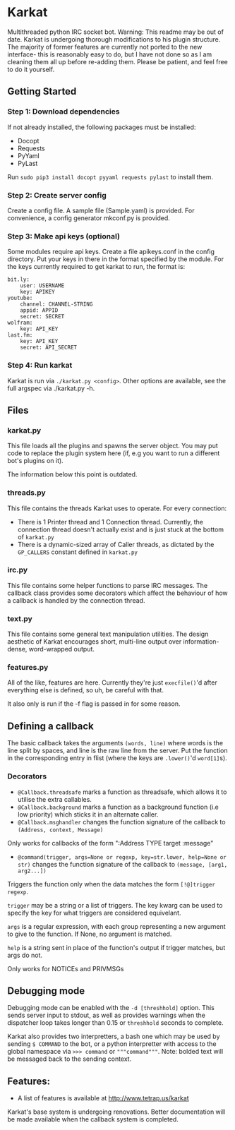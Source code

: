 # Karkat

Multithreaded python IRC socket bot.
Warning: This readme may be out of date. Karkat is undergoing thorough modifications to his plugin structure. The majority of former features are currently not ported to the new interface- this is reasonably easy to do, but I have not done so as I am cleaning them all up before re-adding them. Please be patient, and feel free to do it yourself.

## Getting Started
### Step 1: Download dependencies
If not already installed, the following packages must be installed:
- Docopt
- Requests
- PyYaml
- PyLast
 
Run ``sudo pip3 install docopt pyyaml requests pylast`` to install them.

### Step 2: Create server config
Create a config file. A sample file (Sample.yaml) is provided. For convenience, a config generator mkconf.py is provided.

### Step 3: Make api keys (optional)
Some modules require api keys. Create a file apikeys.conf in the config directory. Put your keys in there in the format specified by the module.
For the keys currently required to get karkat to run, the format is:
```
bit.ly:
    user: USERNAME
    key: APIKEY
youtube:
    channel: CHANNEL-STRING
    appid: APPID
    secret: SECRET
wolfram:
    key: API_KEY
last.fm:
    key: API_KEY
    secret: API_SECRET
```

### Step 4: Run karkat
Karkat is run via ``./karkat.py <config>``. Other options are available, see the full argspec via ./karkat.py -h.

## Files

### karkat.py

This file loads all the plugins and spawns the server object. You may put code to replace the plugin system here (if, e.g you want to run a different bot's plugins on it).

The information below this point is outdated.

### threads.py 

This file contains the threads Karkat uses to operate. For every connection:
- There is 1 Printer thread and 1 Connection thread. Currently, the connection thread doesn't actually exist and is just stuck at the bottom of ``karkat.py``
- There is a dynamic-sized array of Caller threads, as dictated by the ``GP_CALLERS`` constant defined in ``karkat.py``

### irc.py
This file contains some helper functions to parse IRC messages. The callback class provides some decorators which affect the behaviour of how a callback is handled by the connection thread.

### text.py
This file contains some general text manipulation utilities. The design aesthetic of Karkat encourages short, multi-line output over information-dense, word-wrapped output.

### features.py
All of the like, features are here. Currently they're just ``execfile()``'d after everything else is defined, so uh, be careful with that.

It also only is run if the -f flag is passed in for some reason.

## Defining a callback
The basic callback takes the arguments ``(words, line)`` where words is the line split by spaces, and line is the raw line from the server. Put the function in the corresponding entry in flist (where the keys are ``.lower()``'d ``word[1]``s).

### Decorators
- ``@Callback.threadsafe`` 
marks a function as threadsafe, which allows it to utilise the extra callables.
- ``@Callback.background``
marks a function as a background function (i.e low priority) which sticks it in an alternate caller.
- ``@Callback.msghandler``
changes the function signature of the callback to ``(Address, context, Message)``

Only works for callbacks of the form ":Address TYPE target :message" 
- ``@command(trigger, args=None or regexp, key=str.lower, help=None or str)``
changes the function signature of the callback to ``(message, [arg1, arg2...])``

Triggers the function only when the data matches the form ``[!@]trigger regexp``.

``trigger`` may be a string or a list of triggers. The key kwarg can be used to specify the key for what triggers are considered equivelant.

``args`` is a regular expression, with each group representing a new argument to give to the function. If None, no argument is matched.

``help`` is a string sent in place of the function's output if trigger matches, but args do not.

Only works for NOTICEs and PRIVMSGs

## Debugging mode
Debugging mode can be enabled with the ``-d [threshhold]`` option. This sends server input to stdout, as well as provides warnings when the dispatcher loop takes longer than 0.15 or ``threshhold`` seconds to complete.

Karkat also provides two interpretters, a bash one which may be used by sending ``$ COMMAND`` to the bot, or a python interpretter with access to the global namespace via ``>>> command`` or ``"""command"""``. Note: bolded text will be messaged back to the sending context.

## Features:
- A list of features is available at http://www.tetrap.us/karkat

Karkat's base system is undergoing renovations. Better documentation will be made available when the callback system is completed.
